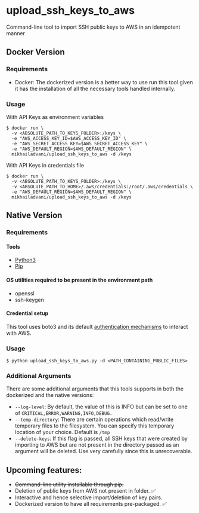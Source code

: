 # upload_ssh_keys_to_aws
Command-line tool to import SSH public keys to AWS in an idempotent manner

## Docker Version

### Requirements

* Docker: The dockerized version is a better way to use run this tool given it has the installation of all the necessary tools handled internally.

### Usage

With API Keys as environment variables

```
$ docker run \
  -v <ABSOLUTE_PATH_TO_KEYS_FOLDER>:/keys \
  -e "AWS_ACCESS_KEY_ID=$AWS_ACCESS_KEY_ID" \
  -e "AWS_SECRET_ACCESS_KEY=$AWS_SECRET_ACCESS_KEY" \
  -e "AWS_DEFAULT_REGION=$AWS_DEFAULT_REGION" \
  mikhailadvani/upload_ssh_keys_to_aws -d /keys
```

With API Keys in credentials file

```
$ docker run \
  -v <ABSOLUTE_PATH_TO_KEYS_FOLDER>:/keys \
  -v <ABSOLUTE_PATH_TO_HOME>/.aws/credentials:/root/.aws/credentials \
  -e "AWS_DEFAULT_REGION=$AWS_DEFAULT_REGION" \
  mikhailadvani/upload_ssh_keys_to_aws -d /keys
```

## Native Version

### Requirements

#### Tools

* [Python3](https://www.python.org/download/releases/3.0/)
* [Pip](https://pip.pypa.io/en/stable/)

#### OS utilities required to be present in the environment path

* openssl
* ssh-keygen

#### Credential setup

This tool uses boto3 and its default [authentication mechanisms](https://boto3.readthedocs.io/en/latest/guide/configuration.html) to interact with AWS.

### Usage

```
$ python upload_ssh_keys_to_aws.py -d <PATH_CONTAINING_PUBLIC_FILES>
```


### Additional Arguments

There are some additional arguments that this tools supports in both the dockerized and the native versions:

* `--log-level`: By default, the value of this is INFO but can be set to one of `CRITICAL,ERROR,WARNING,INFO,DEBUG.`
* `--temp-directory`: There are certain operations which read/write temporary files to the filesystem. You can specify this temporary location of your choice. Default is `/tmp`
* `--delete-keys`: If this flag is passed, all SSH keys that were created by importing to AWS but are not present in the directory passed as an argument will be deleted. Use very carefully since this is unrecoverable.


## Upcoming features:

* ~~Command-line utility installable through pip.~~
* Deletion of public keys from AWS not present in folder. :white_check_mark:
* Interactive and hence selective import/deletion of key pairs.
* Dockerized version to have all requirements pre-packaged. :white_check_mark:
